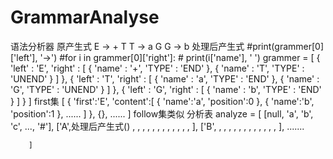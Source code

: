 # GrammarAnalyse
语法分析器
        原产生式
        E -> + T
        T -> a G
        G -> b
        处理后产生式
        #print(grammer[0]['left'], '->')
        #for i in grammer[0]['right']:
        #   print(i['name'], ' ')
        grammer =
        [
            {
                'left' : 'E', 
                'right' : [
                    {
                        'name' : '+', 
                        'TYPE' : 'END'
                    }, 
                    {
                        'name' : 'T', 
                        'TYPE' : 'UNEND'
                    }
                ]
            },
            {
                'left' : 'T', 
                'right' : [
                    {
                        'name' : 'a', 
                        'TYPE' : 'END'
                    }, 
                    {
                        'name' : 'G', 
                        'TYPE' : 'UNEND'
                    }
                ]
            },
            {
                'left' : 'G', 
                'right' : [
                    {
                        'name' : 'b', 
                        'TYPE' : 'END'
                    }
                ]
            }
        ]
        first集
        [
            {
                'first':'E',
                'content':[
                    {
                        'name':'a',
                        'position':0
                    },
                    {
                        'name':'b',
                        'position':1
                    },
                    ......
                ]
            }, 
            {},
            ......
        ]
        follow集类似
        分析表
        analyze = [
            [null, 'a', 'b', 'c', ..., '#'],
            ['A',处理后产生式() , , , , , , , , , , , , ],
            ['B', , , , , , , , , , , , , ],
            .......

        ]